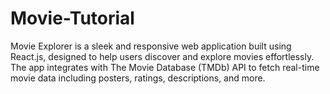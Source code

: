 # Movie-Tutorial
Movie Explorer is a sleek and responsive web application built using React.js, designed to help users discover and explore movies effortlessly. The app integrates with The Movie Database (TMDb) API to fetch real-time movie data including posters, ratings, descriptions, and more.
